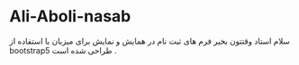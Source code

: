 # Ali-Aboli-nasab
سلام استاد وقتتون بخیر 
فرم های ثبت نام در همایش و نمایش برای میزبان  با استفاده از bootstrap5 طراحی شده است .

